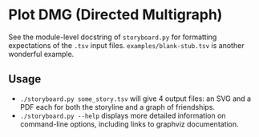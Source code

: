 # Plot DMG (Directed Multigraph)

See the module-level docstring of `storyboard.py` for formatting expectations
of the `.tsv` input files.  `examples/blank-stub.tsv` is another wonderful
example.

## Usage

* `./storyboard.py some_story.tsv` will give 4 output files: an SVG and a PDF
  each for both the storyline and a graph of friendships.
* `./storyboard.py --help` displays more detailed information on command-line
  options, including links to graphviz documentation.

